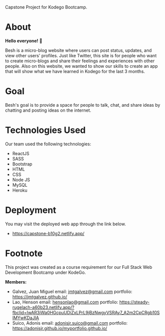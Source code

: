 Capstone Project for Kodego Bootcamp.

# About

**Hello everyone!** 👋 <br/>

Besh is a micro-blog website where users can post status, updates, and view other users' profiles. Just like Twitter, this site is for people who want to create micro-blogs and share their feelings and experiences with other people. Also on this website, we wanted to show our skills to create an app that will show what we have learned in Kodego for the last 3 months.<br/>


# Goal

Besh's goal is to provide a space for people to talk, chat, and share ideas by chatting and posting ideas on the internet.


# Technologies Used

Our team used the following technologies:
- ReactJS
- SASS
- Bootstrap
- HTML
- CSS
- Node JS
- MySQL
- Heroku



# Deployment

You may visit the deployed web app through the link below.

- https://capstone-b10g2.netlify.app/



# Footnote

This project was created as a course requirement for our Full Stack Web Development Bootcamp under KodeGo.

**Members:**
- Galvez, Juan Miguel
    email: jmtgalvez@gmail.com
    portfolio: https://jmtgalvez.github.io/
- Lao, Henson
    email: hensonlao@gmail.com
    portfolio: https://steady-rugelach-a60b23.netlify.app/?fbclid=IwAR3jWa0HGcpuUDiZxLPrL9jBzNwgyVSRAy7_A2m2CpCRgb10SlMYwKDaJIA
- Suico, Adonis
    email: adonisjr.suico@gmail.com
    portfolio: https://adonisjr.github.io/myportfolio.github.io/

